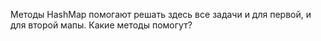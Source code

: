 Методы HashMap помогают решать здесь все задачи и для первой, и для второй мапы. Какие методы помогут?